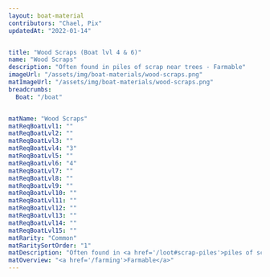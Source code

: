 ```yaml
---
layout: boat-material
contributors: "Chael, Pix"
updatedAt: "2022-01-14"


title: "Wood Scraps (Boat lvl 4 & 6)"
name: "Wood Scraps"
description: "Often found in piles of scrap near trees - Farmable"
imageUrl: "/assets/img/boat-materials/wood-scraps.png"
matImageUrl: "/assets/img/boat-materials/wood-scraps.png"
breadcrumbs:
  Boat: "/boat"


matName: "Wood Scraps"
matReqBoatLvl1: ""
matReqBoatLvl2: ""
matReqBoatLvl3: ""
matReqBoatLvl4: "3"
matReqBoatLvl5: ""
matReqBoatLvl6: "4"
matReqBoatLvl7: ""
matReqBoatLvl8: ""
matReqBoatLvl9: ""
matReqBoatLvl10: ""
matReqBoatLvl11: ""
matReqBoatLvl12: ""
matReqBoatLvl13: ""
matReqBoatLvl14: ""
matReqBoatLvl15: ""
matRarity: "Common"
matRaritySortOrder: "1"
matDescription: "Often found in <a href='/loot#scrap-piles'>piles of scrap</a> <a href='/loot#near-trees'>near trees</a>"
matOverview: "<a href='/farming'>Farmable</a>"
---
```



